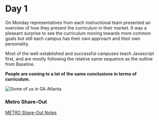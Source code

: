 # Day 1


On Monday representatives from each instructional team presented an overview of how they present the curriculum in their market. It was a pleasant surprise to see the curriculum moving towards more common goals but still each campus has their own approach and their own personality.

Most of the well-established and successful campuses teach Javascript first, and are mostly following the relative same sequence as the outline from Baseline.

**People are coming to a lot of the same conclusions in terms of curriculum.**

<img src="https://raw.githubusercontent.com/nolds9/summit-book/master/images/some-of-us.jpg" alt="Some of us in GA Atlanta" />

### Metro Share-Out
[METRO Share-Out Notes](./wdi-summit/metro-share-out.md)